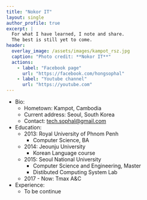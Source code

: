 ```yaml
---
title: "Nokor IT"
layout: single
author_profile: true
excerpt: |
  For what I have learned, I note and share.  
  The best is still yet to come.
header:
  overlay_image: /assets/images/kampot_rsz.jpg
  caption: "Photo credit: **Nokor IT**"
  actions:
    - label: "Facebook page"
      url: "https://facebook.com/hongsophal"
    - label: "Youtube channel"
      url: "https://youtube.com"
---
```


- Bio:
  - Hometown: Kampot, Cambodia
  - Current address: Seoul, South Korea
  - Contact: tech.sophal@gmail.com
- Education:
  - 2013: Royal University of Phnom Penh
    - Computer Science, BA
  - 2014: Jeounju University
    - Korean Language course
  - 2015: Seoul National University
    - Computer Science and Engineering, Master
    - Distibuted Computing System Lab
  - 2017 - Now: Tmax A&C
- Experience:
  - To be continue
